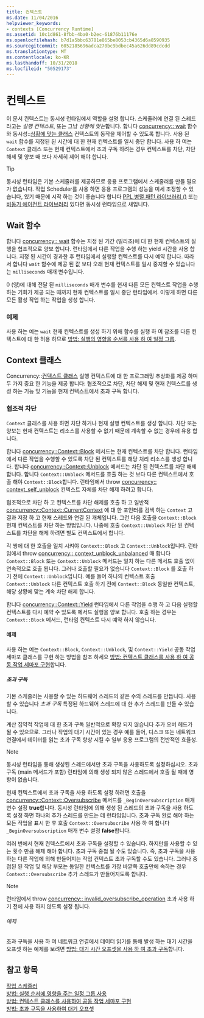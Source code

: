 ```yaml
---
title: 컨텍스트
ms.date: 11/04/2016
helpviewer_keywords:
- contexts [Concurrency Runtime]
ms.assetid: 10c1d861-8fbb-4ba0-b2ec-61876b11176e
ms.openlocfilehash: b7d1a5bbc63781e865be8053cb4365d6a8590935
ms.sourcegitcommit: 6052185696adca270bc9bdbec45a626dd89cdcdd
ms.translationtype: MT
ms.contentlocale: ko-KR
ms.lasthandoff: 10/31/2018
ms.locfileid: "50529173"
---
```

# <a name="contexts"></a>컨텍스트

이 문서 컨텍스트는 동시성 런타임에서 역할을 설명 합니다. 스케줄러에 연결 된 스레드 라고는 *실행 컨텍스트*, 또는 그냥 *상황에 맞는*합니다. 합니다 [concurrency:: wait](reference/concurrency-namespace-functions.md#wait) 함수와 동시성::[상황에 맞는 클래스](../../parallel/concrt/reference/context-class.md) 컨텍스트의 동작을 제어할 수 있도록 합니다. 사용 된 `wait` 함수를 지정된 된 시간에 대 한 현재 컨텍스트를 일시 중단 합니다. 사용 하 여는 `Context` 클래스 또는 현재 컨텍스트에서 초과 구독 하려는 경우 컨텍스트를 차단, 차단 해제 및 양보 때 보다 자세히 제어 해야 합니다.

> [!TIP]
>  동시성 런타임은 기본 스케줄러를 제공하므로 응용 프로그램에서 스케줄러를 만들 필요가 없습니다. 작업 Scheduler를 사용 하면 응용 프로그램의 성능을 미세 조정할 수 있습니다, 있기 때문에 시작 하는 것이 좋습니다 합니다 [PPL 병렬 패턴 라이브러리 ()](../../parallel/concrt/parallel-patterns-library-ppl.md) 또는 [비동기 에이전트 라이브러리](../../parallel/concrt/asynchronous-agents-library.md) 있다면 동시성 런타임으로 새입니다.

## <a name="the-wait-function"></a>Wait 함수

합니다 [concurrency:: wait](reference/concurrency-namespace-functions.md#wait) 함수는 지정 된 기간 (밀리초)에 대 한 현재 컨텍스트의 실행을 협조적으로 양보 합니다. 런타임에서 다른 작업을 수행 하는 yield 시간을 사용 합니다. 지정 된 시간이 경과한 후 런타임에서 실행할 컨텍스트를 다시 예약 합니다. 따라서 합니다 `wait` 함수에 제공 된 값 보다 오래 현재 컨텍스트를 일시 중지할 수 있습니다는 `milliseconds` 매개 변수입니다.

0 (영)에 대해 전달 된 `milliseconds` 매개 변수를 현재 다른 모든 컨텍스트 작업을 수행 하는 기회가 제공 되는 때까지 현재 컨텍스트를 일시 중단 런타임에서. 이렇게 하면 다른 모든 활성 작업 하는 작업을 생성 합니다.

### <a name="example"></a>예제

사용 하는 예는 `wait` 현재 컨텍스트를 생성 하기 위해 함수를 실행 하 여 참조를 다른 컨텍스트에 대 한 허용 하므로 [방법: 실행의 영향을 순서를 사용 하 여 일정 그룹](../../parallel/concrt/how-to-use-schedule-groups-to-influence-order-of-execution.md).

## <a name="the-context-class"></a>Context 클래스

Concurrency::[컨텍스트 클래스](../../parallel/concrt/reference/context-class.md) 실행 컨텍스트에 대 한 프로그래밍 추상화를 제공 하며 두 가지 중요 한 기능을 제공 합니다: 협조적으로 차단, 차단 해제 및 현재 컨텍스트를 생성 하는 기능 및 기능을 현재 컨텍스트에서 초과 구독 합니다.

### <a name="cooperative-blocking"></a>협조적 차단

`Context` 클래스를 사용 하면 차단 하거나 현재 실행 컨텍스트를 생성 합니다. 차단 또는 양보는 현재 컨텍스트는 리소스를 사용할 수 없기 때문에 계속할 수 없는 경우에 유용 합니다.

합니다 [concurrency::Context::Block](reference/context-class.md#block) 메서드는 현재 컨텍스트를 차단 합니다. 런타임에서 다른 작업을 수행할 수 있도록 차단 된 컨텍스트를 해당 처리 리소스를 생성 합니다. 합니다 [concurrency::Context::Unblock](reference/context-class.md#unblock) 메서드는 차단 된 컨텍스트를 차단 해제 합니다. 합니다 `Context::Unblock` 메서드를 호출 하는 것 보다 다른 컨텍스트에서 호출 해야 `Context::Block`합니다. 런타임에서 throw [concurrency:: context_self_unblock](../../parallel/concrt/reference/context-self-unblock-class.md) 컨텍스트 자체를 차단 해제 하려고 합니다.

협조적으로 차단 하 고 컨텍스트를 차단 해제를 호출 하 고 일반적 [concurrency::Context::CurrentContext](reference/context-class.md#currentcontext) 에 대 한 포인터를 검색 하는 `Context` 고 결과 저장 하 고 현재 스레드와 연결 된 개체입니다. 그런 다음 호출을 `Context::Block` 현재 컨텍스트를 차단 하는 방법입니다. 나중에 호출 `Context::Unblock` 차단 된 컨텍스트를 차단을 해제 하려면 별도 컨텍스트에서 합니다.

각 쌍에 대 한 호출을 일치 시켜야 `Context::Block` 고 `Context::Unblock`입니다. 런타임에서 throw [concurrency:: context_unblock_unbalanced](../../parallel/concrt/reference/context-unblock-unbalanced-class.md) 때 합니다 `Context::Block` 또는 `Context::Unblock` 메서드는 일치 하는 다른 메서드 호출 없이 연속적으로 호출 됩니다. 그러나 호출할 필요가 없습니다 `Context::Block` 를 호출 하기 전에 `Context::Unblock`입니다. 예를 들어 하나의 컨텍스트 호출 `Context::Unblock` 다른 컨텍스트 호출 하기 전에 `Context::Block` 동일한 컨텍스트, 해당 상황에 맞는 계속 차단 해제 합니다.

합니다 [concurrency::Context::Yield](reference/context-class.md#yield) 런타임에서 다른 작업을 수행 하 고 다음 실행할 컨텍스트를 다시 예약 수 있도록 메서드 실행을 양보 합니다. 호출 하는 경우는 `Context::Block` 메서드, 런타임 컨텍스트 다시 예약 하지 않습니다.

#### <a name="example"></a>예제

사용 하는 예는 `Context::Block`, `Context::Unblock`, 및 `Context::Yield` 공동 작업 세마포 클래스를 구현 하는 방법을 참조 하세요 [방법: 컨텍스트 클래스를 사용 하 여 공동 작업 세마포 구현](../../parallel/concrt/how-to-use-the-context-class-to-implement-a-cooperative-semaphore.md)합니다.

##### <a name="oversubscription"></a>초과 구독

기본 스케줄러는 사용할 수 있는 하드웨어 스레드의 같은 수의 스레드를 만듭니다. 사용할 수 있습니다 *초과 구독* 특정된 하드웨어 스레드에 대 한 추가 스레드를 만들 수 있습니다.

계산 집약적 작업에 대 한 초과 구독 일반적으로 확장 되지 않습니다 추가 오버 헤드가 될 수 있으므로. 그러나 작업의 대기 시간이 있는 경우 예를 들어, 디스크 또는 네트워크 연결에서 데이터를 읽는 초과 구독 향상 시킬 수 일부 응용 프로그램의 전반적인 효율성.

> [!NOTE]
>  동시성 런타임을 통해 생성된 스레드에서만 초과 구독을 사용하도록 설정하십시오. 초과 구독 (main 메서드가 포함) 런타임에 의해 생성 되지 않은 스레드에서 호출 될 때에 영향이 없습니다.

현재 컨텍스트에서 초과 구독을 사용 하도록 설정 하려면 호출을 [concurrency::Context::Oversubscribe](reference/context-class.md#oversubscribe) 메서드를 `_BeginOversubscription` 매개 변수 설정 **true**합니다. 동시성 런타임에 의해 생성 된 스레드의 초과 구독을 사용 하도록 설정 하면 하나의 추가 스레드를 만드는 데 런타임입니다. 초과 구독 완료 해야 하는 모든 작업을 표시 한 후 호출 `Context::Oversubscribe` 사용 하 여 합니다 `_BeginOversubscription` 매개 변수 설정 **false**합니다.

여러 번에서 현재 컨텍스트에서 초과 구독을 설정할 수 있습니다. 하지만를 사용할 수 있는 횟수 만큼 해제 해야 합니다. 초과 구독 중첩 될 수도 있습니다. 즉, 초과 구독을 사용 하는 다른 작업에 의해 만들어지는 작업 컨텍스트 초과 구독할 수도 있습니다. 그러나 중첩된 된 작업 및 해당 부모는 동일한 컨텍스트를 가장 바깥쪽 호출만에 속하는 경우 `Context::Oversubscribe` 추가 스레드가 만들어지도록 합니다.

> [!NOTE]
>  런타임에서 throw [concurrency:: invalid_oversubscribe_operation](../../parallel/concrt/reference/invalid-oversubscribe-operation-class.md) 초과 사용 하기 전에 사용 하지 않도록 설정 됩니다.

###### <a name="example"></a>예제

초과 구독을 사용 하 여 네트워크 연결에서 데이터 읽기를 통해 발생 하는 대기 시간을 오프셋 하는 예제를 보려면 [방법: 대기 시간 오프셋을 사용 하 여 초과 구독](../../parallel/concrt/how-to-use-oversubscription-to-offset-latency.md)합니다.

## <a name="see-also"></a>참고 항목

[작업 스케줄러](../../parallel/concrt/task-scheduler-concurrency-runtime.md)<br/>
[방법: 실행 순서에 영향을 주는 일정 그룹 사용](../../parallel/concrt/how-to-use-schedule-groups-to-influence-order-of-execution.md)<br/>
[방법: 컨텍스트 클래스를 사용하여 공동 작업 세마포 구현](../../parallel/concrt/how-to-use-the-context-class-to-implement-a-cooperative-semaphore.md)<br/>
[방법: 초과 구독을 사용하여 대기 오프셋](../../parallel/concrt/how-to-use-oversubscription-to-offset-latency.md)

